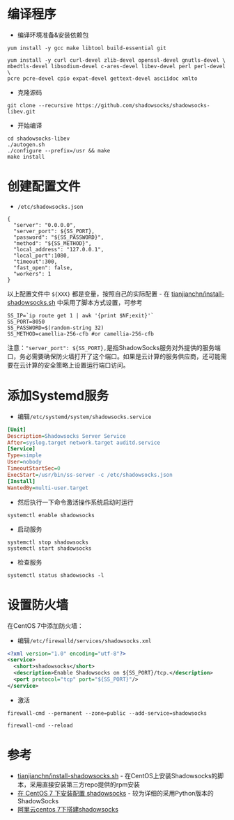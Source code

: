 # 编译程序

* 编译环境准备&安装依赖包

```
yum install -y gcc make libtool build-essential git

yum install -y curl curl-devel zlib-devel openssl-devel gnutls-devel \
mbedtls-devel libsodium-devel c-ares-devel libev-devel perl perl-devel \
pcre pcre-devel cpio expat-devel gettext-devel asciidoc xmlto
```

* 克隆源码

```
git clone --recursive https://github.com/shadowsocks/shadowsocks-libev.git
```

* 开始编译

```
cd shadowsocks-libev
./autogen.sh
./configure --prefix=/usr && make
make install
```

# 创建配置文件

* `/etc/shadowsocks.json`

```
{
  "server": "0.0.0.0",
  "server_port": ${SS_PORT},
  "password": "${SS_PASSWORD}",
  "method": "${SS_METHOD}",
  "local_address": "127.0.0.1",
  "local_port":1080,
  "timeout":300,
  "fast_open": false,
  "workers": 1
}
```

以上配置文件中 `${XXX}` 都是变量，按照自己的实际配置 - 在 [tianjianchn/install-shadowsocks.sh](https://gist.github.com/tianjianchn/888a610036c743c4aba2ea1e82f4a216) 中采用了脚本方式设置，可参考

```
SS_IP=`ip route get 1 | awk '{print $NF;exit}'`
SS_PORT=8050
SS_PASSWORD=$(random-string 32)
SS_METHOD=camellia-256-cfb #or camellia-256-cfb
```

注意：`"server_port": ${SS_PORT},`是指ShadowSocks服务对外提供的服务端口，务必需要确保防火墙打开了这个端口。如果是云计算的服务供应商，还可能需要在云计算的安全策略上设置运行端口访问。

# 添加Systemd服务

* 编辑`/etc/systemd/system/shadowsocks.service`

```ini
[Unit]
Description=Shadowsocks Server Service
After=syslog.target network.target auditd.service
[Service]
Type=simple
User=nobody
TimeoutStartSec=0
ExecStart=/usr/bin/ss-server -c /etc/shadowsocks.json
[Install]
WantedBy=multi-user.target
```

* 然后执行一下命令激活操作系统启动时运行

```
systemctl enable shadowsocks
```

* 启动服务

```
systemctl stop shadowsocks
systemctl start shadowsocks
```

* 检查服务

```
systemctl status shadowsocks -l
```

# 设置防火墙

在CentOS 7中添加防火墙：

*  编辑`/etc/firewalld/services/shadowsocks.xml`

```xml
<?xml version="1.0" encoding="utf-8"?>
<service>
  <short>shadowsocks</short>
  <description>Enable Shadowsocks on ${SS_PORT}/tcp.</description>
  <port protocol="tcp" port="${SS_PORT}"/>
</service>
```

* 激活

```
firewall-cmd --permanent --zone=public --add-service=shadowsocks
```

```
firewall-cmd --reload
```

# 参考

* [tianjianchn/install-shadowsocks.sh](https://gist.github.com/tianjianchn/888a610036c743c4aba2ea1e82f4a216) - 在CentOS上安装Shadowsocks的脚本，采用直接安装第三方repo提供的rpm安装
* [在 CentOS 7 下安装配置 shadowsocks](http://morning.work/page/2015-12/install-shadowsocks-on-centos-7.html) - 较为详细的采用Python版本的ShadowSocks
* [阿里云centos 7下搭建shadowsocks](https://segmentfault.com/a/1190000010639190)